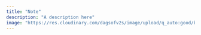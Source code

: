 ```yaml
---
title: "Note"
description: "A description here"
image: "https://res.cloudinary.com/dagsofv2s/image/upload/q_auto:good/blog/thumbnail/note.png"
---
```

